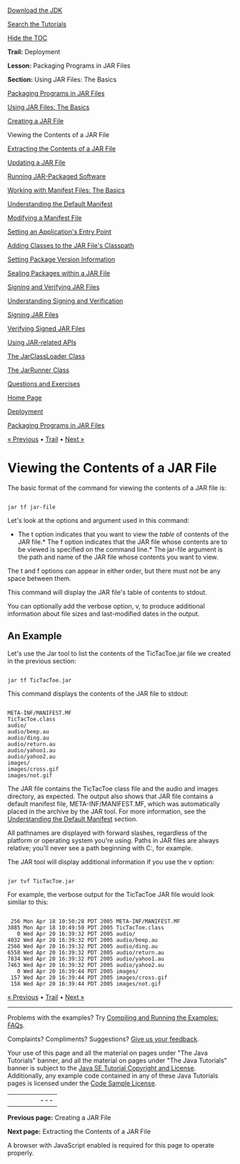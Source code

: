[Download
the JDK](http://java.sun.com/javase/6/download.jsp)
  
[Search the
Tutorials](../../search.html)
  
[Hide the TOC](javascript:toggleLeft())

**Trail:** Deployment
  
**Lesson:** Packaging Programs in JAR Files
  
**Section:** Using JAR Files: The Basics

[Packaging Programs in JAR Files](index.html)

[Using JAR Files: The Basics](basicsindex.html)

[Creating a JAR File](build.html)

Viewing the Contents of a JAR File

[Extracting the Contents of a JAR File](unpack.html)

[Updating a JAR File](update.html)

[Running JAR-Packaged Software](run.html)

[Working with Manifest Files: The Basics](manifestindex.html)

[Understanding the Default Manifest](defman.html)

[Modifying a Manifest File](modman.html)

[Setting an Application's Entry Point](appman.html)

[Adding Classes to the JAR File's Classpath](downman.html)

[Setting Package Version Information](packageman.html)

[Sealing Packages within a JAR File](sealman.html)

[Signing and Verifying JAR Files](signindex.html)

[Understanding Signing and Verification](intro.html)

[Signing JAR Files](signing.html)

[Verifying Signed JAR Files](verify.html)

[Using JAR-related APIs](apiindex.html)

[The JarClassLoader Class](jarclassloader.html)

[The JarRunner Class](jarrunner.html)

[Questions and Exercises](QandE/questions.html)

[Home Page](../../index.html)
>
[Deployment](../index.html)
>
[Packaging Programs in JAR Files](index.html)

[« Previous](build.html) • [Trail](../TOC.html) • [Next »](unpack.html)

# Viewing the Contents of a JAR File

The basic format of the command for viewing the contents of a JAR file is:

```

jar tf jar-file

```

Let's look at the options and argument used in this command:

* The t option indicates that you want to view the
  *table* of contents of the JAR file.* The f option indicates that the JAR file whose
    contents are to be viewed is specified on the command line.* The jar-file argument is the path and name of the JAR file whose contents you want to view.

The t and f options can appear in either
order, but there must not be any space between them.

This command will display the JAR file's table of contents to stdout.

You can optionally add the verbose option, v, to produce
additional information about file sizes and last-modified dates
in the output.

## An Example

Let's use the Jar tool to list the contents of the
TicTacToe.jar file we created in the previous section:

```

jar tf TicTacToe.jar

```

This command displays the contents of the JAR file to stdout:

```

META-INF/MANIFEST.MF
TicTacToe.class
audio/
audio/beep.au
audio/ding.au
audio/return.au
audio/yahoo1.au
audio/yahoo2.au
images/
images/cross.gif
images/not.gif

```

The JAR file contains the TicTacToe class file and the audio and
images directory, as expected. The output also shows that JAR file
contains a default manifest file, META-INF/MANIFEST.MF, which was automatically placed in the archive by the JAR tool. For more information, see the
[Understanding the Default Manifest](defman.html) section.

All pathnames are displayed with forward slashes, regardless of
the platform or operating system you're using. Paths in JAR files
are always relative; you'll never see a path
beginning with C:, for example.

The JAR tool will display additional information
if you use the v option:

```

jar tvf TicTacToe.jar

```

For example, the verbose output for the TicTacToe JAR file would look similar to this:

```

 256 Mon Apr 18 10:50:28 PDT 2005 META-INF/MANIFEST.MF
3885 Mon Apr 18 10:49:50 PDT 2005 TicTacToe.class
   0 Wed Apr 20 16:39:32 PDT 2005 audio/
4032 Wed Apr 20 16:39:32 PDT 2005 audio/beep.au
2566 Wed Apr 20 16:39:32 PDT 2005 audio/ding.au
6558 Wed Apr 20 16:39:32 PDT 2005 audio/return.au
7834 Wed Apr 20 16:39:32 PDT 2005 audio/yahoo1.au
7463 Wed Apr 20 16:39:32 PDT 2005 audio/yahoo2.au
   0 Wed Apr 20 16:39:44 PDT 2005 images/
 157 Wed Apr 20 16:39:44 PDT 2005 images/cross.gif
 158 Wed Apr 20 16:39:44 PDT 2005 images/not.gif

```

[« Previous](build.html)
•
[Trail](../TOC.html)
•
[Next »](unpack.html)

---

Problems with the examples? Try [Compiling and Running
the Examples: FAQs](../../information/run-examples.html).
  
Complaints? Compliments? Suggestions? [Give
us your feedback](http://download.oracle.com/javase/feedback.html).

Your use of this page and all the material on pages under "The Java Tutorials" banner,
and all the material on pages under "The Java Tutorials" banner is subject to the [Java SE Tutorial Copyright
and License](../../information/license.html).
Additionally, any example code contained in any of these Java
Tutorials pages is licensed under the
[Code
Sample License](http://developers.sun.com/license/berkeley_license.html).

|  |  |  |  |  |
| --- | --- | --- | --- | --- |
| |  |  | | --- | --- | | duke image | Oracle logo | | [About Oracle](http://www.oracle.com/us/corporate/index.html) | [Oracle Technology Network](http://www.oracle.com/technology/index.html) | [Terms of Service](https://www.samplecode.oracle.com/servlets/CompulsoryClickThrough?type=TermsOfService) | Copyright © 1995, 2011 Oracle and/or its affiliates. All rights reserved. |

**Previous page:** Creating a JAR File
  
**Next page:** Extracting the Contents of a JAR File




A browser with JavaScript enabled is required for this page to operate properly.
